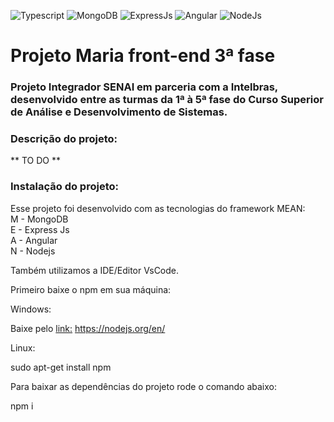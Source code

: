 ![Typescript](https://img.shields.io/badge/Typescript-3.0.3-green.svg)
![MongoDB](https://img.shields.io/badge/MongoDB-3.1.4-green.svg)
![ExpressJs](https://img.shields.io/badge/ExpressJs-4.16.3-green.svg)
![Angular](https://img.shields.io/badge/Angular-6.1.5-green.svg)
![NodeJs](https://img.shields.io/badge/NodeJs-8.11.4-green.svg)

# Projeto Maria front-end 3ª fase
### Projeto Integrador SENAI em parceria com a Intelbras, desenvolvido entre as turmas da 1ª à 5ª fase do Curso Superior de Análise e Desenvolvimento de Sistemas.

### Descrição do projeto: 
** TO DO **

### Instalação do projeto:

Esse projeto foi desenvolvido com as tecnologias do framework MEAN:</br>
M - MongoDB</br>
E - Express Js</br>
A - Angular</br>
N - Nodejs</br>

Também utilizamos a IDE/Editor VsCode.

Primeiro baixe o npm em sua máquina:

Windows: 

Baixe pelo [link:](https://nodejs.org/en/) https://nodejs.org/en/

Linux:

sudo apt-get install npm

Para baixar as dependências do projeto rode o comando abaixo:

npm i
